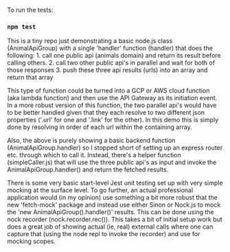 
To run the tests:

### `npm test`

This is a tiny repo just demonstrating a basic node.js class (AnimalApiGroup) with a single 'handler' function (handler) that does the following:
    1. call one public api (animals domain) and return its result before calling others.
    2. call two other public api's in parallel and wait for both of those responses
    3. push these three api results (urls) into an array and return that array

This type of function could be turned into a GCP or AWS cloud function (aka lambda function) and then use the API Gateway as its initiation event. In a more robust version of this function, the two parallel api's would have to be better handled given that they each resolve to two different json properties ('.url' for one and '.link' for the other). In this demo this is simply done by resolving in order of each url within the containing array.

Also, the above is purely showing a basic backend function (AnimalApiGroup.handler) so I stopped short of setting up an express router etc. through which to call it. Instead, there's a helper function (simpleCaller.js) that will use the three public api's as input and invoke the AnimalApiGroup.handler() and return the fetched results.

There is some very basic start-level Jest unit testing set up with very simple mocking at the surface level. To go further, an actual professional application would (in my opinion) use something a bit more robust that the new 'fetch-mock' package and instead use either Sinon or Nock.js to mock the 'new AnimalApiGroup().handler()' results. This can be done using the nock recorder (nock.recorder.rec()). This takes a bit of initial setup work but does a great job of showing actual (ie, real) external calls where one can capture that (using the node repl to invoke the recorder) and use for mocking scopes.

